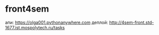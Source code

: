 # front4sem
 
апи: https://olga001.pythonanywhere.com
деплой: http://4sem-front.std-1677.ist.mospolytech.ru/tasks
